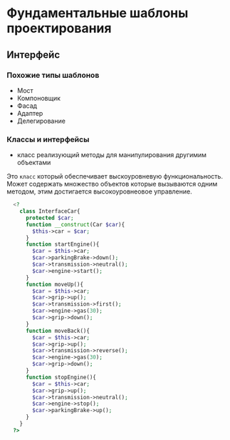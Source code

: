 Фундаментальные шаблоны проектирования
==========
## Интерфейс  

### Похожие типы шаблонов  
* Мост  
* Компоновщик  
* Фасад  
* Адаптер  
* Делегирование  

### Классы и интерфейсы
* класс реализующий методы для манипулирования другимим объектами  

Это `класс` который обеспечивает выскоуровневую функциональность. Может содержать множество объектов которые вызываются одним методом, этим достигается высокоуровнеовое управление.  

```php
  <?
    class InterfaceCar{
      protected $car;
      function __construct(Car $car){
        $this->car = $car;
      }
      function startEngine(){
        $car = $this->car;
        $car->parkingBrake->down();
        $car->transmission->neutral();
        $car->engine->start();
      }
      function moveUp(){
        $car = $this->car;
        $car->grip->up();
        $car->transmission->first();
        $car->engine->gas(30);
        $car->grip->down();
      } 
      function moveBack(){
        $car = $this->car;
        $car->grip->up();
        $car->transmission->reverse();
        $car->engine->gas(30);
        $car->grip->down();
      }
      function stopEngine(){
        $car = $this->car;
        $car->grip->up();
        $car->transmission->neutral();
        $car->engine->stop();
        $car->parkingBrake->up();
      }
    }
  ?>
```
